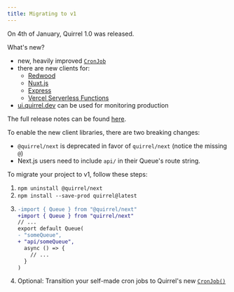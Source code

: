 ```yaml
---
title: Migrating to v1
---
```


On 4th of January, Quirrel 1.0 was released.

What's new?

- new, heavily improved [`CronJob`](/api/cronjob)
- there are new clients for:
  - [Redwood](/api/redwood)
  - [Nuxt.js](/api/nuxt)
  - [Express](/api/express)
  - [Vercel Serverless Functions](/api/vercel)
- [ui.quirrel.dev](https://ui.quirrel.dev) can be used for monitoring production

The full release notes can be found [here](https://github.com/quirrel-dev/quirrel/releases/tag/v1.0.0).

To enable the new client libraries, there are two breaking changes:

- `@quirrel/next` is deprecated in favor of `quirrel/next` (notice the missing `@`)
- Next.js users need to include `api/` in their Queue's route string.

To migrate your project to v1, follow these steps:

1. `npm uninstall @quirrel/next`
1. `npm install --save-prod quirrel@latest`
1. ```diff title="Apply these changes to all of your Queues:"
   -import { Queue } from "@quirrel/next"
   +import { Queue } from "quirrel/next"
   // ...
   export default Queue(
   - "someQueue",
   + "api/someQueue",
     async () => {
       // ...
     }
   )
   ```
1. Optional: Transition your self-made cron jobs to Quirrel's new [`CronJob()`](/api/cronjob)

